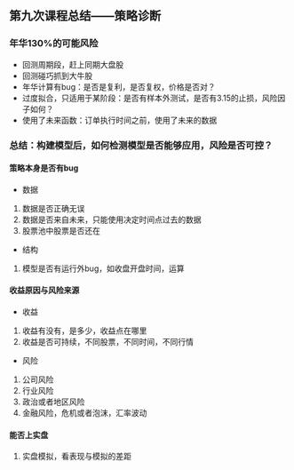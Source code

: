 ## 第九次课程总结——策略诊断

### 年华130%的可能风险
- 回测周期段，赶上同期大盘股
- 回测碰巧抓到大牛股
- 年华计算有bug：是否是复利，是否复权，价格是否对？
- 过度拟合，只适用于某阶段：是否有样本外测试，是否有3.15的止损，风险因子如何？
- 使用了未来函数：订单执行时间之前，使用了未来的数据

### 总结：构建模型后，如何检测模型是否能够应用，风险是否可控？

#### 策略本身是否有bug
 - 数据
  1. 数据是否正确无误
  2. 数据是否来自未来，只能使用决定时间点过去的数据
  3. 股票池中股票是否还在
 - 结构
  1. 模型是否有运行外bug，如收盘开盘时间，运算

#### 收益原因与风险来源
 - 收益
  1. 收益有没有，是多少，收益点在哪里
  2. 收益是否可持续，不同股票，不同时间，不同行情
 - 风险
  1. 公司风险
  2. 行业风险
  3. 政治或者地区风险
  4. 金融风险，危机或者泡沫，汇率波动

#### 能否上实盘
1. 实盘模拟，看表现与模拟的差距
